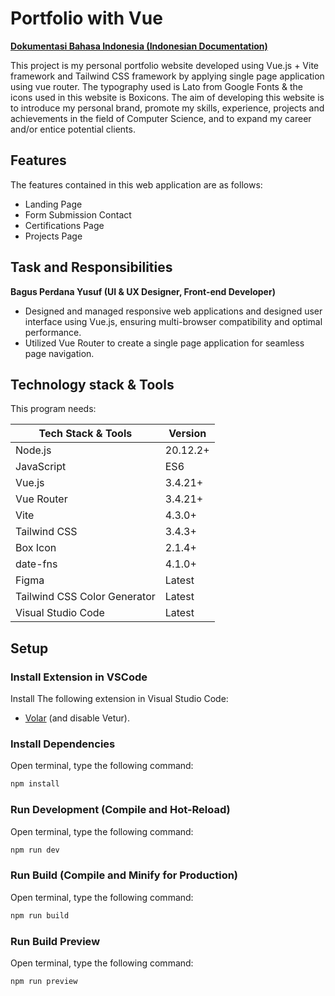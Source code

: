 # Portfolio with Vue

[**Dokumentasi Bahasa Indonesia (Indonesian Documentation)**](/docs/id/README.md)

This project is my personal portfolio website developed using Vue.js + Vite framework and Tailwind CSS framework by applying single page application using vue router. The typography used is Lato from Google Fonts & the icons used in this website is Boxicons. The aim of developing this website is to introduce my personal brand, promote my skills, experience, projects and achievements in the field of Computer Science, and to expand my career and/or entice potential clients.

## Features

The features contained in this web application are as follows:

- Landing Page
- Form Submission Contact
- Certifications Page
- Projects Page

## Task and Responsibilities

**Bagus Perdana Yusuf (UI & UX Designer, Front-end Developer)**

- Designed and managed responsive web applications and designed user interface using Vue.js, ensuring multi-browser compatibility and optimal performance.
- Utilized Vue Router to create a single page application for seamless page navigation.

## Technology stack & Tools

This program needs:

| Tech Stack & Tools           | Version  |
| ---------------------------- | -------- |
| Node.js                      | 20.12.2+ |
| JavaScript                   | ES6      |
| Vue.js                       | 3.4.21+  |
| Vue Router                   | 3.4.21+  |
| Vite                         | 4.3.0+   |
| Tailwind CSS                 | 3.4.3+   |
| Box Icon                     | 2.1.4+   |
| date-fns                     | 4.1.0+   |
| Figma                        | Latest   |
| Tailwind CSS Color Generator | Latest   |
| Visual Studio Code           | Latest   |

## Setup

### Install Extension in VSCode

Install The following extension in Visual Studio Code:

- [Volar](https://marketplace.visualstudio.com/items?itemName=Vue.volar) (and disable Vetur).

### Install Dependencies

Open terminal, type the following command:

```sh
npm install
```

### Run Development (Compile and Hot-Reload)

Open terminal, type the following command:

```sh
npm run dev
```

### Run Build (Compile and Minify for Production)

Open terminal, type the following command:

```sh
npm run build
```

### Run Build Preview

Open terminal, type the following command:

```sh
npm run preview
```
